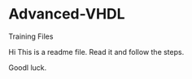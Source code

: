 # Advanced-VHDL
Training Files 

Hi
  This is a readme file. Read it and follow the steps.
  
Goodl luck. 

